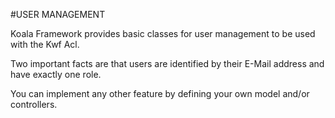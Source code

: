 #USER MANAGEMENT

Koala Framework provides basic classes for user management to be used with the Kwf Acl.

Two important facts are that users are identified by their E-Mail address and have exactly one role.

You can implement any other feature by defining your own model and/or controllers.